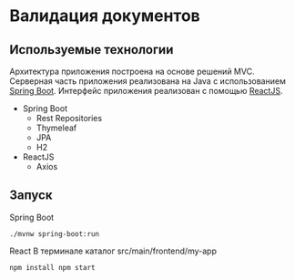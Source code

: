 # Валидация документов
## Используемые технологии
Архитектура приложения построена на основе решений MVC. 
Серверная часть приложения реализована на Java с использованием [Spring Boot](https://spring.io/projects/spring-boot).
Интерфейс приложения реализован с помощью [ReactJS](https://ru.reactjs.org/).
* Spring Boot
    * Rest Repositories
    * Thymeleaf
    * JPA
    * H2
* ReactJS
    * Axios

## Запуск
Spring Boot

`
    ./mvnw spring-boot:run
`

React
В терминале каталог src/main/frontend/my-app

`
    npm install
    npm start
`

